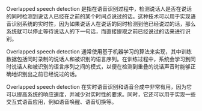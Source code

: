 Overlapped speech detection 是指在语音识别过程中，检测说话人是否在说话的同时检测到说话人已经在之前的某个时间点说过的话。这种技术可以用于实现语音识别系统的实时性，因为如果说话人在说话的同时检测到他已经说过的话，那么系统就可以停止等待说话人的下一句话，而直接提取之前已经说过的话来进行识别。

Overlapped speech detection 通常使用基于机器学习的算法来实现，其中训练数据包括同时录制的说话人和被识别的语言序列。在训练过程中，系统会学习到同时说话人和被识别的语言序列之间的模式，以便在检测到重叠的说话声音时能够正确地识别出之前已经说过的话。

Overlapped speech detection 在实时语音识别和语音合成中非常有用，因为它可以提高系统的响应速度，并减少对实时性的要求。同时，它还可以用于实现一些交互式语音应用，例如语音唤醒、语音切换等。
